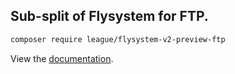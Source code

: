 ## Sub-split of Flysystem for FTP.

```bash
composer require league/flysystem-v2-preview-ftp
```

View the [documentation](https://flysystem.thephpleague.com/v2/docs/adapter/ftp/).
